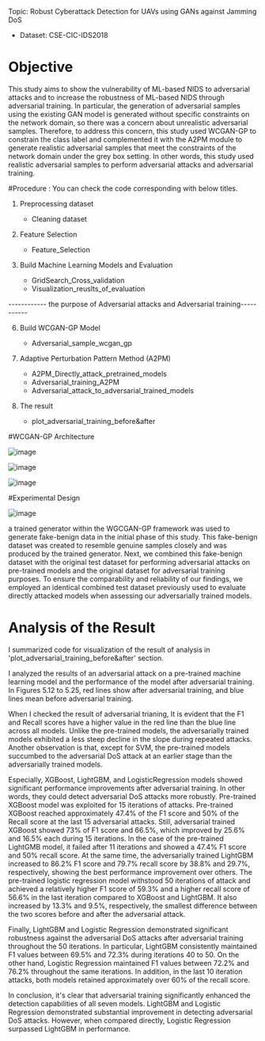 Topic: Robust Cyberattack Detection for UAVs using GANs against Jamming DoS
- Dataset: CSE-CIC-IDS2018 

# Objective
This study aims to show the vulnerability of ML-based NIDS to adversarial attacks and to increase the robustness of ML-based NIDS through adversarial training. In particular, the generation of adversarial samples using the existing GAN model is generated without specific constraints on the network domain, so there was a concern about unrealistic adversarial samples. Therefore, to address this concern, this study used WCGAN-GP to constrain the class label and complemented it with the A2PM module to generate realistic adversarial samples that meet the constraints of the network domain under the grey box setting.  In other words, this study used realistic adversarial samples to perform adversarial attacks and adversarial training.

#Procedure : You can check the code corresponding with below titles. 

1. Preprocessing dataset
   - Cleaning dataset
3. Feature Selection
   - Feature_Selection
   
5. Build Machine Learning Models and Evaluation
   - GridSearch_Cross_validation
   - Visualization_reuslts_of_evaluation
   
------------ the purpose of Adversarial attacks and Adversarial training-----------

6. Build WCGAN-GP Model
   - Adversarial_sample_wcgan_gp
  
7. Adaptive Perturbation Pattern Method (A2PM)
   - A2PM_Directly_attack_pretrained_models
   - Adversarial_training_A2PM
   - Adversarial_attack_to_adversarial_trained_models
   
9. The result
   - plot_adversarial_training_before&after

#WCGAN-GP Architecture

![image](https://github.com/jongbokhi/Robust-Cyberattack-Detection-for-UAVs-using-GANs-against-Jamming-DoS-/assets/105177081/8e561988-3b9f-4ee9-af5f-7f72cea44217)

![image](https://github.com/jongbokhi/Robust-Cyberattack-Detection-for-UAVs-using-GANs-against-Jamming-DoS-/assets/105177081/02d1507a-0067-4005-92c5-56ac13e666f1)

![image](https://github.com/jongbokhi/Robust-Cyberattack-Detection-for-UAVs-using-GANs-against-Jamming-DoS-/assets/105177081/8c9a6177-776d-4bbb-b2c8-088e74d34507)



#Experimental Design


![image](https://github.com/jongbokhi/Robust-Cyberattack-Detection-for-UAVs-using-GANs-against-Jamming-DoS-/assets/105177081/3ddec6d8-5919-4c7e-ad94-737f5b69c842)


a trained generator within the WGCGAN-GP framework was used to generate fake-benign data in the initial phase of this study. This fake-benign dataset was created to resemble genuine samples closely and was produced by the trained generator. Next, we combined this fake-benign dataset with the original test dataset for performing adversarial attacks on pre-trained models and the original dataset for adversarial training purposes. To ensure the comparability and reliability of our findings, we employed an identical combined test dataset previously used to evaluate directly attacked models when assessing our adversarially trained models.


# Analysis of the Result

I summarized code for visualization of the result of analysis in 'plot_adversarial_training_before&after' section.

I analyzed the results of an adversarial attack on a pre-trained machine learning model and the performance of the model after adversarial training. In Figures 5.12 to 5.25, red lines show after adversarial training, and blue lines mean before adversarial training. 

When I checked the result of adversarial trianing, It is evident that the F1 and Recall scores have a higher value in the red line than the blue line across all models. Unlike the pre-trained models, the adversarially trained models exhibited a less steep decline in the slope during repeated attacks. Another observation is that, except for SVM, the pre-trained models succumbed to the adversarial DoS attack at an earlier stage than the adversarially trained models.

Especially, XGBoost, LightGBM, and LogisticRegression models showed significant performance improvements after adversarial training. In other words, they could detect adversarial DoS attacks more robustly. Pre-trained XGBoost model was exploited for 15 iterations of attacks. Pre-trained XGBoost reached approximately 47.4% of the F1 score and 50% of the Recall score at the last 15 adversarial attacks. Still, adversarial trained XGBoost showed 73% of F1 score and 66.5%, which improved by 25.6% and 16.5% each during 15 iterations. In the case of the pre-trained LightGMB model, it failed after 11 iterations and showed a 47.4% F1 score and 50% recall score. At the same time, the adversarially trained LightGBM increased to 86.2% F1 score and 79.7% recall score by 38.8% and 29.7%, respectively, showing the best performance improvement over others. The pre-trained logistic regression model withstood 50 iterations of attack and achieved a relatively higher F1 score of 59.3% and a higher recall score of 56.6% in the last iteration compared to XGBoost and LightGBM. It also increased by 13.3% and 9.5%, respectively, the smallest difference between the two scores before and after the adversarial attack.

Finally, LightGBM and Logistic Regression demonstrated significant robustness against the adversarial DoS attacks after adversarial training throughout the 50 iterations. In particular, LightGBM consistently maintained F1 values between 69.5% and 72.3% during iterations 40 to 50. On the other hand, Logistic Regression maintained F1 values between 72.2% and 76.2% throughout the same iterations. In addition, in the last 10 iteration attacks, both models retained approximately over 60% of the recall score.

In conclusion, it's clear that adversarial training significantly enhanced the detection capabilities of all seven models. LightGBM and Logistic Regression demonstrated substantial improvement in detecting adversarial DoS attacks. However, when compared directly, Logistic Regression surpassed LightGBM in performance.
